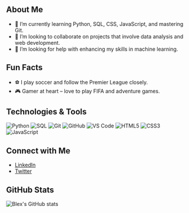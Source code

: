 ## About Me

- 🌱 I’m currently learning Python, SQL, CSS, JavaScript, and mastering Git.
- 👯 I’m looking to collaborate on projects that involve data analysis and web development.
- 🤔 I’m looking for help with enhancing my skills in machine learning.


## Fun Facts

- ⚽ I play soccer and follow the Premier League closely.
- 🎮 Gamer at heart – love to play FIFA and adventure games.

## Technologies & Tools

![Python](https://img.shields.io/badge/Python-3776AB?style=flat-square&logo=python&logoColor=white)
![SQL](https://img.shields.io/badge/SQL-4479A1?style=flat-square&logo=postgresql&logoColor=white)
![Git](https://img.shields.io/badge/Git-F05032?style=flat-square&logo=git&logoColor=white)
![GitHub](https://img.shields.io/badge/GitHub-181717?style=flat-square&logo=github&logoColor=white)
![VS Code](https://img.shields.io/badge/VS%20Code-007ACC?style=flat-square&logo=visual-studio-code&logoColor=white)
![HTML5](https://img.shields.io/badge/HTML5-E34F26?style=flat-square&logo=html5&logoColor=white)
![CSS3](https://img.shields.io/badge/CSS3-1572B6?style=flat-square&logo=css3&logoColor=white)
![JavaScript](https://img.shields.io/badge/JavaScript-F7DF1E?style=flat-square&logo=javascript&logoColor=black)

## Connect with Me

- [LinkedIn](https://www.linkedin.com)
- [Twitter](https://www.twitter.com)

## GitHub Stats

![Blex's GitHub stats](https://github-readme-stats.vercel.app/api?username=BlexOlonde&show_icons=true&count_private=true&hide_title=true)




